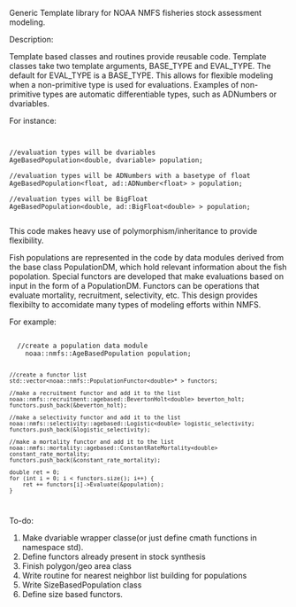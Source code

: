 Generic Template library for NOAA NMFS fisheries stock assessment modeling.

Description:

Template based classes and routines provide reusable code. Template classes 
take two template arguments, BASE_TYPE and EVAL_TYPE. The default for 
EVAL_TYPE is a BASE_TYPE. This allows for flexible modeling when a non-primitive
type is used for evaluations. Examples of non-primitive types are automatic differentiable 
types, such as ADNumbers or dvariables.


For instance:
<pre><code>

//evaluation types will be dvariables
AgeBasedPopulation&lt;double, dvariable&gt; population; 

//evaluation types will be ADNumbers with a basetype of float
AgeBasedPopulation&lt;float, ad::ADNumber&lt;float&gt; &gt; population; 

//evaluation types will be BigFloat
AgeBasedPopulation&lt;double, ad::BigFloat&lt;double&gt; &gt; population; 

</code></pre>


This code makes heavy use of polymorphism/inheritance to provide flexibility. 

Fish populations are represented in the code by data modules derived from the base class PopulationDM,
which hold relevant information about the fish popolation. Special functors are developed that make evaluations
based on input in the form of a PopulationDM. Functors can be operations that evaluate mortality, recruitment,
selectivity, etc. This design provides flexibilty to accomidate many types of modeling efforts within NMFS.

For example:

<code>
  //create a population data module
    noaa::nmfs::AgeBasedPopulation<double> population;

    //create a functor list
    std::vector<noaa::nmfs::PopulationFunctor<double>* > functors;

    //make a recruitment functor and add it to the list
    noaa::nmfs::recruitment::agebased::BevertonHolt<double> beverton_holt;
    functors.push_back(&beverton_holt);

    //make a selectivity functor and add it to the list
    noaa::nmfs::selectivity::agebased::Logistic<double> logistic_selectivity;
    functors.push_back(&logistic_selectivity);

    //make a mortality functor and add it to the list
    noaa::nmfs::mortality::agebased::ConstantRateMortality<double> constant_rate_mortality;
    functors.push_back(&constant_rate_mortality);

    double ret = 0;
    for (int i = 0; i < functors.size(); i++) {
        ret += functors[i]->Evaluate(&population);
    }
</code>

To-do:

1) Make dvariable wrapper classe(or just define cmath functions in namespace std).
2) Define functors already present in stock synthesis
3) Finish polygon/geo area class
4) Write routine for nearest neighbor list building for populations
5) Write SizeBasedPopulation class 
6) Define size based functors.




